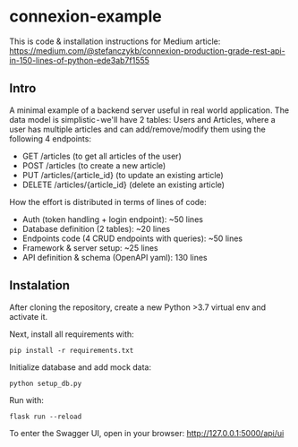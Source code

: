# connexion-example

This is code & installation instructions for Medium article:
https://medium.com/@stefanczykb/connexion-production-grade-rest-api-in-150-lines-of-python-ede3ab7f1555

## Intro

A minimal example of a backend server useful in real world application. The data model is simplistic - we'll have 2 tables: Users and Articles,
where a user has multiple articles and can add/remove/modify them using the following 4 endpoints:
- GET /articles (to get all articles of the user)
- POST /articles (to create a new article)
- PUT /articles/{article_id} (to update an existing article)
- DELETE /articles/{article_id} (delete an existing article)

How the effort is distributed in terms of lines of code:
- Auth (token handling + login endpoint): ~50 lines
- Database definition (2 tables): ~20 lines
- Endpoints code (4 CRUD endpoints with queries): ~50 lines
- Framework & server setup: ~25 lines
- API definition & schema (OpenAPI yaml): 130 lines

## Instalation
After cloning the repository, create a new Python >3.7 virtual env and activate it.

Next, install all requirements with:
```
pip install -r requirements.txt
```

Initialize database and add mock data:
```
python setup_db.py
```

Run with:
```
flask run --reload
```

To enter the Swagger UI, open in your browser:
http://127.0.0.1:5000/api/ui
